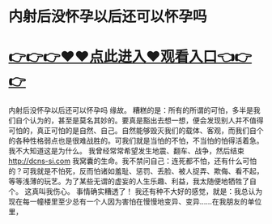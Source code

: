 # 内射后没怀孕以后还可以怀孕吗

# <a href="https://github.com/xiaopoe/lesi/issues/1">👉👉👉♥♥点此进入♥观看入口👈👉👉</a>

内射后没怀孕以后还可以怀孕吗
缘故。
糟糕的是：所有的所谓的可怕，多半是我们自个认为的，甚至是莫名其妙的。要真是豁出去想一想，便会发现别人并不值得可怕的，真正可怕的是自然、自己。自然能够毁灭我们的载体、客观，而我们自个的各种性格弱点也是很难战胜的。可我们就是当怕的不怕，不当怕的怕得活着急。我不大知道这是为什么。
我曾经常常希望发生地震、翻车、战争，然后结束
http://dcns-si.com
我窝囊的生命。我不禁问自己：连死都不怕，还有什么可怕的？可我就是不怕死，反而怕诸如羞耻、惩罚、丢脸、被人捉弄、欺侮、看不起，等等浅薄的玩艺。为了某些无谓的虚妄的人生乐趣、利益，我太随便地牺牲了自个。
这真叫我伤心。
事情确实糟透了！
我还有种不大好的感觉，就是：我总认为现在每一幢楼里至少总有一个人因为害怕在慢慢地变异、变异……在我朋友的单位里，
